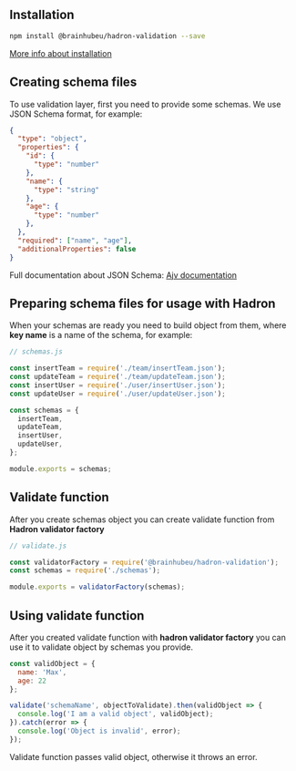 ## Installation

```bash
npm install @brainhubeu/hadron-validation --save
```

[More info about installation](/core/#installation)

## Creating schema files

To use validation layer, first you need to provide some schemas. We use JSON Schema format, for example:

```json
{
  "type": "object",
  "properties": {
    "id": {
      "type": "number"
    },
    "name": {
      "type": "string"
    },
    "age": {
      "type": "number"
    },
  },
  "required": ["name", "age"],
  "additionalProperties": false
}
```

Full documentation about JSON Schema: [Ajv documentation](https://epoberezkin.github.io/ajv/)

## Preparing schema files for usage with Hadron

When your schemas are ready you need to build object from them, where **key name** is a name of the schema, for example:

```js
// schemas.js

const insertTeam = require('./team/insertTeam.json');
const updateTeam = require('./team/updateTeam.json');
const insertUser = require('./user/insertUser.json');
const updateUser = require('./user/updateUser.json');

const schemas = {
  insertTeam,
  updateTeam,
  insertUser,
  updateUser,
};

module.exports = schemas;
```

## Validate function

After you create schemas object you can create validate function from **Hadron validator factory**

```js
// validate.js

const validatorFactory = require('@brainhubeu/hadron-validation');
const schemas = require('./schemas');

module.exports = validatorFactory(schemas);
```

## Using validate function

After you created validate function with **hadron validator factory** you can use it to validate object by schemas you provide.

```js
const validObject = {
  name: 'Max',
  age: 22
};

validate('schemaName', objectToValidate).then(validObject => {
  console.log('I am a valid object', validObject);
}).catch(error => {
  console.log('Object is invalid', error);
});
```

Validate function passes valid object, otherwise it throws an error.
